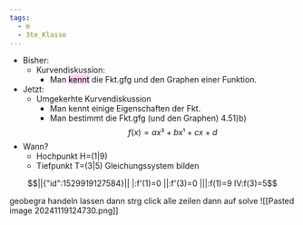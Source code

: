 ```yaml
---
tags:
  - m
  - 3te_Klasse
---
```

- Bisher: 
	- Kurvendiskussion: 
		- Man <mark style="background: #FFB8EBA6;">kennt</mark> die Fkt.gfg und den Graphen einer Funktion.
- Jetzt:
	- Umgekerhte Kurvendiskussion
		- Man kennt einige Eigenschaften der Fkt.
		- Man bestimmt die Fkt.gfg (und den Graphen)
4.51)b)
$$f(x)=ax³+bx¹+cx+d$$
- Wann?
	- Hochpunkt H=(1|9)
	- Tiefpunkt T=(3|5)
Gleichungssystem bilden
```math
||{"id":1529919127584}||

|:f'(1)=0
||:f'(3)=0
|||:f(1)=9
IV:f(3)=5
```
geobegra handeln lassen
dann strg click alle zeilen dann auf solve
![[Pasted image 20241119124730.png]]

